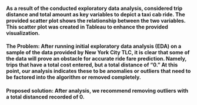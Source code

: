 #### As a result of the conducted exploratory data analysis, considered trip distance and total amount as key variables to depict a taxi cab ride. The provided scatter plot shows the relationship between the two variables. This scatter plot was created in Tableau to enhance the provided visualization.

#### The Problem: After running initial exploratory data analysis (EDA) on a sample of the data provided by New York City TLC, it is clear that some of the data will prove an obstacle for accurate ride fare prediction. Namely, trips that have a total cost entered, but a total distance of “0.” At this point, our analysis indicates these to be anomalies or outliers that need to be factored into the algorithm or removed completely.

#### Proposed solution: After analysis, we recommend removing outliers with a total distanced recorded of 0. 




